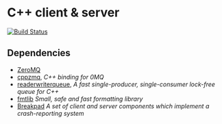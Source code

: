 # C++ client & server

[![Build Status](https://travis-ci.org/dtoma/cpp-client-server.svg?branch=master)](https://travis-ci.org/dtoma/cpp-client-server)


## Dependencies

- [ZeroMQ](http://zeromq.org/)
- [cppzmq](https://github.com/zeromq/cppzmq), *C++ binding for 0MQ*
- [readerwriterqueue](https://github.com/cameron314/readerwriterqueue), *A fast single-producer, single-consumer lock-free queue for C++*
- [fmtlib](https://github.com/fmtlib/fmt) *Small, safe and fast formatting library*
- [Breakpad](https://chromium.googlesource.com/breakpad/breakpad) *A set of client and server components which implement a crash-reporting system*